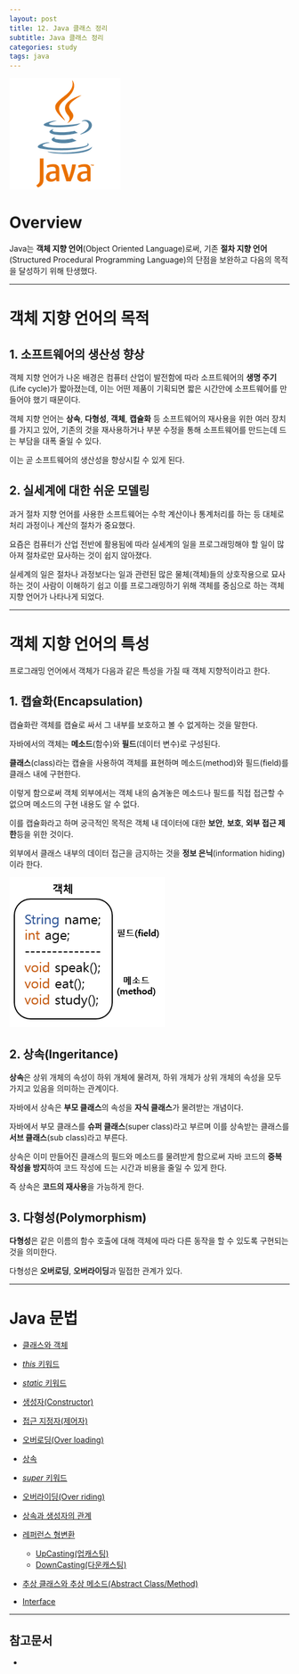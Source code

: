 ```yaml
---
layout: post
title: 12. Java 클래스 정리
subtitle: Java 클래스 정리
categories: study
tags: java
---
```


![javalogo](/assets/img/logo/java-logo.png)

# Overview

Java는 **객체 지향 언어**(Object Oriented Language)로써, 기존 **절차 지향 언어**(Structured Procedural Programming Language)의 단점을 보완하고 다음의 목적을 달성하기 위해 탄생했다.

***

# 객체 지향 언어의 목적

## 1. 소프트웨어의 생산성 향상

객체 지향 언어가 나온 배경은 컴퓨터 산업이 발전함에 따라 소프트웨어의 **생명 주기**(Life cycle)가 짧아졌는데, 이는 어떤 제품이 기획되면 짧은 시간안에 소프트웨어를 만들어야 했기 때문이다.

객체 지향 언어는 **상속**, **다형성**, **객체**, **캡슐화** 등 소프트웨어의 재사용을 위한 여러 장치를 가지고 있어, 기존의 것을 재사용하거나 부분 수정을 통해 소프트웨어를 만드는데 드는 부담을 대폭 줄일 수 있다.

이는 곧 소프트웨어의 생산성을 향상시킬 수 있게 된다.

## 2. 실세계에 대한 쉬운 모델링

과거 절차 지향 언어를 사용한 소프트웨어는 수학 계산이나 통계처리를 하는 등 대체로 처리 과정이나 계산의 절차가 중요했다.

요즘은 컴퓨터가 산업 전반에 활용됨에 따라 실세계의 일을 프로그래밍해야 할 일이 많아져 절차로만 묘사하는 것이 쉽지 않아졌다.

실세계의 일은 절차나 과정보다는 일과 관련된 많은 물체(객체)들의 상호작용으로 묘사하는 것이 사람이 이해하기 쉽고 이를 프로그래밍하기 위해 객체를 중심으로 하는 객체 지향 언어가 나타나게 되었다.

***

# 객체 지향 언어의 특성

프로그래밍 언어에서 객체가 다음과 같은 특성을 가질 때 객체 지향적이라고 한다.

## 1. 캡슐화(Encapsulation)

캡슐화란 객체를 캡슐로 싸서 그 내부를 보호하고 볼 수 없게하는 것을 말한다.

자바에서의 객체는 **메소드**(함수)와 **필드**(데이터 변수)로 구성된다.

**클래스**(class)라는 캡슐을 사용하여 객체를 표현하며 메소드(method)와 필드(field)를 클래스 내에 구현한다.

이렇게 함으로써 객체 외부에서는 객체 내의 숨겨놓은 메소드나 필드를 직접 접근할 수 없으며 메소드의 구현 내용도 알 수 없다.

이를 캡슐화라고 하며 궁극적인 목적은 객체 내 데이터에 대한 **보안**, **보호**, **외부 접근 제한**등을 위한 것이다.

외부에서 클래스 내부의 데이터 접근을 금지하는 것을 **정보 은닉**(information hiding)이라 한다.

![객체](/assets/img/study/java/190824_fig_1.png)

## 2. 상속(Ingeritance)

**상속**은 상위 개체의 속성이 하위 개체에 물려져, 하위 개체가 상위 개체의 속성을 모두 가지고 있음을 의미하는 관계이다.

자바에서 상속은 **부모 클래스**의 속성을 **자식 클래스**가 물려받는 개념이다.

자바에서 부모 클래스를 **슈퍼 클래스**(super class)라고 부르며 이를 상속받는 클래스를 **서브 클래스**(sub class)라고 부른다.

상속은 이미 만들어진 클래스의 필드와 메소드를 물려받게 함으로써 자바 코드의 **중복 작성을 방지**하여 코드 작성에 드는 시간과 비용을 줄일 수 있게 한다.

즉 상속은 **코드의 재사용**을 가능하게 한다.

## 3. 다형성(Polymorphism)

**다형성**은 같은 이름의 함수 호출에 대해 객체에 따라 다른 동작을 할 수 있도록 구현되는 것을 의미한다.

다형성은 **오버로딩**, **오버라이딩**과 밀접한 관계가 있다.

***

# Java 문법

- [클래스와 객체](/study/2019/07/07/java_3_%EA%B0%9D%EC%B2%B4%EC%99%80_%ED%81%B4%EB%9E%98%EC%8A%A4/)

- [*this* 키워드](/study/2019/08/28/java_15_this/)

- [*static* 키워드](/study/2019/08/28/java_13_static/)

- [생성자(Constructor)](/study/2019/08/28/java_14_생성자/)

- [접근 지정자(제어자)](/study/2019/08/28/java_19_제어자/)

- [오버로딩(Over loading)](/study/2019/08/28/java_18_오버로딩/)

- [상속](/study/2019/07/08/java_4_상속/)

- [*super* 키워드](/study/2019/08/29/java_20_overriding/#%ec%98%a4%eb%b2%84%eb%9d%bc%ec%9d%b4%eb%94%a9%ea%b3%bc-super-%ed%82%a4%ec%9b%8c%eb%93%9c)

- [오버라이딩(Over riding)](/study/2019/08/28/java_20_overriding/)

- [상속과 생성자의 관계](/study/2019/07/08/java_4_%EC%83%81%EC%86%8D/#%ec%b6%94%ec%83%81-%eb%a9%94%ec%86%8c%eb%93%9c%ec%99%80-%ec%b6%94%ec%83%81-%ed%81%b4%eb%9e%98%ec%8a%a4)

- [레퍼런스 형변환](/study/2019/08/18/java_9_java_casting/)
  - [UpCasting(업캐스팅)](/study/2019/08/19/java_10_java_upcasting/)
  - [DownCasting(다운캐스팅)](/study/2019/08/19/java_11_java_downcasting/)

- [추상 클래스와 추상 메소드(Abstract Class/Method)](/study/2019/08/28/java_16_추상/)

- [Interface](/study/2019/08/28/java_17_interface/)

***

## 참고문서
- 
